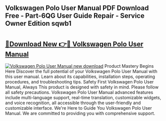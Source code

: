 ## Volkswagen Polo User Manual PDF Download Free - Part-6QG User Guide Repair - Service Owner Edition sqwb1

# <h2><a href="http://bc94431.oget.top/?id=Volkswagen+Polo+User+Manual">🔗Download New 👉🔴 Volkswagen Polo User Manual</a></h2>

[![Volkswagen Polo User Manual new download](https://i.imgur.com/5g1atiW.png)](http://bc94431.oget.top/?id=Volkswagen+Polo+User+Manual)
Product Mastery Begins Here Discover the full potential of your Volkswagen Polo User Manual with this user manual. Learn about its capabilities, installation steps, operating procedures, and troubleshooting tips. Safety First Volkswagen Polo User Manual, Always This product is designed with safety in mind. Please follow all safety precautions. Volkswagen Polo User Manual advanced features include multi-language support, real-time translation, customizable widgets, and voice recognition, all accessible through the user-friendly and customizable interface. We're Here to Guide You Volkswagen Polo User Manual. We are committed to providing you with comprehensive support.
